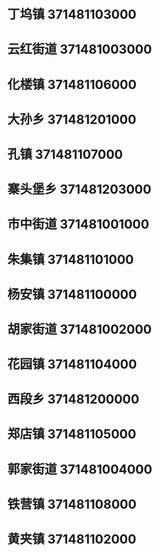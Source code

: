 # 丁坞镇 371481103000
# 云红街道 371481003000
# 化楼镇 371481106000
# 大孙乡 371481201000
# 孔镇 371481107000
# 寨头堡乡 371481203000
# 市中街道 371481001000
# 朱集镇 371481101000
# 杨安镇 371481100000
# 胡家街道 371481002000
# 花园镇 371481104000
# 西段乡 371481200000
# 郑店镇 371481105000
# 郭家街道 371481004000
# 铁营镇 371481108000
# 黄夹镇 371481102000
